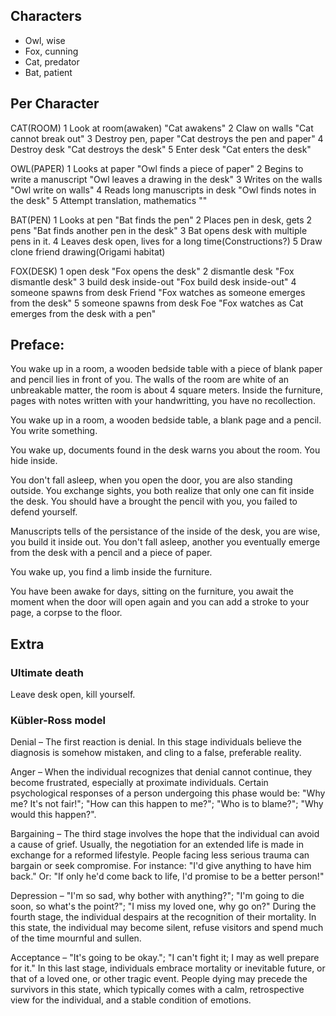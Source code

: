 ## Characters

- Owl, wise
- Fox, cunning
- Cat, predator
- Bat, patient

## Per Character

CAT(ROOM)
1 Look at room(awaken)                  "Cat awakens"
2 Claw on walls                         "Cat cannot break out"
3 Destroy pen, paper                    "Cat destroys the pen and paper"
4 Destroy desk                          "Cat destroys the desk"
5 Enter desk                            "Cat enters the desk"

OWL(PAPER)
1 Looks at paper                        "Owl finds a piece of paper"
2 Begins to write a manuscript          "Owl leaves a drawing in the desk"
3 Writes on the walls                   "Owl write on walls"
4 Reads long manuscripts in desk        "Owl finds notes in the desk"
5 Attempt translation, mathematics      ""

BAT(PEN)
1 Looks at pen                          "Bat finds the pen"
2 Places pen in desk, gets 2 pens       "Bat finds another pen in the desk"
3 Bat opens desk with multiple pens in it. 
4 Leaves desk open, lives for a long time(Constructions?)
5 Draw clone friend drawing(Origami habitat)

FOX(DESK)
1 open desk                             "Fox opens the desk"
2 dismantle desk                        "Fox dismantle desk"
3 build desk inside-out                 "Fox build desk inside-out"
4 someone spawns from desk Friend       "Fox watches as someone emerges from the desk"
5 someone spawns from desk Foe          "Fox watches as Cat emerges from the desk with a pen"

## Preface:

You wake up in a room, a wooden bedside table with a piece of blank paper and pencil lies in front of you. The walls of the room are white of an unbreakable matter, the room is about 4 square meters. Inside the furniture, pages with notes written with your handwritting, you have no recollection.

You wake up in a room, a wooden bedside table, a blank page and a pencil. You write something.

You wake up, documents found in the desk warns you about the room. You hide inside.

You don't fall asleep, when you open the door, you are also standing outside. You exchange sights, you both realize that only one can fit inside the desk. You should have a brought the pencil with you, you failed to defend yourself.

Manuscripts tells of the persistance of the inside of the desk, you are wise, you build it inside out. You don't fall asleep, another you eventually emerge from the desk with a pencil and a piece of paper.

You wake up, you find a limb inside the furniture.

You have been awake for days, sitting on the furniture, you await the moment when the door will open again and you can add a stroke to your page, a corpse to the floor.

## Extra

### Ultimate death

Leave desk open, kill yourself.

### Kübler-Ross model

Denial – The first reaction is denial. In this stage individuals believe the diagnosis is somehow mistaken, and cling to a false, preferable reality.

Anger – When the individual recognizes that denial cannot continue, they become frustrated, especially at proximate individuals. Certain psychological responses of a person undergoing this phase would be: "Why me? It's not fair!"; "How can this happen to me?"; "Who is to blame?"; "Why would this happen?".

Bargaining – The third stage involves the hope that the individual can avoid a cause of grief. Usually, the negotiation for an extended life is made in exchange for a reformed lifestyle. People facing less serious trauma can bargain or seek compromise. For instance: "I'd give anything to have him back." Or: "If only he'd come back to life, I'd promise to be a better person!"

Depression – "I'm so sad, why bother with anything?"; "I'm going to die soon, so what's the point?"; "I miss my loved one, why go on?"
During the fourth stage, the individual despairs at the recognition of their mortality. In this state, the individual may become silent, refuse visitors and spend much of the time mournful and sullen.

Acceptance – "It's going to be okay."; "I can't fight it; I may as well prepare for it."
In this last stage, individuals embrace mortality or inevitable future, or that of a loved one, or other tragic event. People dying may precede the survivors in this state, which typically comes with a calm, retrospective view for the individual, and a stable condition of emotions.